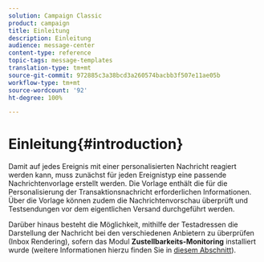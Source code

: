 ```yaml
---
solution: Campaign Classic
product: campaign
title: Einleitung
description: Einleitung
audience: message-center
content-type: reference
topic-tags: message-templates
translation-type: tm+mt
source-git-commit: 972885c3a38bcd3a260574bacbb3f507e11ae05b
workflow-type: tm+mt
source-wordcount: '92'
ht-degree: 100%

---
```



# Einleitung{#introduction}

Damit auf jedes Ereignis mit einer personalisierten Nachricht reagiert werden kann, muss zunächst für jeden Ereignistyp eine passende Nachrichtenvorlage erstellt werden. Die Vorlage enthält die für die Personalisierung der Transaktionsnachricht erforderlichen Informationen. Über die Vorlage können zudem die Nachrichtenvorschau überprüft und Testsendungen vor dem eigentlichen Versand durchgeführt werden.

Darüber hinaus besteht die Möglichkeit, mithilfe der Testadressen die Darstellung der Nachricht bei den verschiedenen Anbietern zu überprüfen (Inbox Rendering), sofern das Modul **Zustellbarkeits-Monitoring** installiert wurde (weitere Informationen hierzu finden Sie in [diesem Abschnitt](../../delivery/using/about-deliverability.md)).
